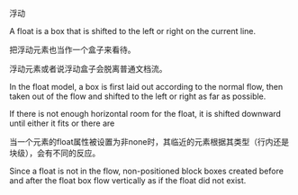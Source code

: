 浮动

A float is a box that is shifted to the left or right on the current line.

把浮动元素也当作一个盒子来看待。

浮动元素或者说浮动盒子会脱离普通文档流。

In the float model, a box is first laid out according to the normal flow, then taken out of the flow and shifted to the left or right as far as possible.

If there is not enough horizontal room for the float, it is shifted downward until either it fits or there are 

当一个元素的float属性被设置为非none时，其临近的元素根据其类型（行内还是块级），会有不同的反应。

Since a float is not in the flow, non-positioned block boxes created before and after the float box flow vertically as if the float did not exist.

